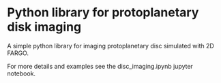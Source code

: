 # Python library for protoplanetary disk imaging
A simple python library for imaging protoplanetary disc simulated with 2D FARGO.

For more details and examples see the disc_imaging.ipynb jupyter notebook.
